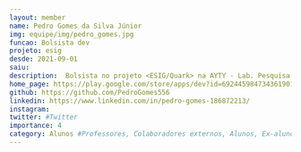 ```yaml
---
layout: member
name: Pedro Gomes da Silva Júnior
img: equipe/img/pedro_gomes.jpg
funcao: Bolsista dev
projeto: esig
desde: 2021-09-01
saiu: 
description:  Bolsista no projeto <ESIG/Quark> na AYTY - Lab. Pesquisa - UFPB
home_page: https://play.google.com/store/apps/dev?id=6924459847343619012
github: https://github.com/PedroGomes556
linkedin: https://www.linkedin.com/in/pedro-gomes-186872213/
instagram: 
twitter: #Twitter
importance: 4
category: Alunos #Professores, Colaboradores externos, Alunos, Ex-alunos
---
```

